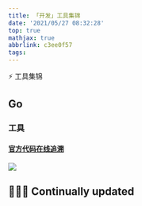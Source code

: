 ```yaml
---
title: 「开发」工具集锦
date: '2021/05/27 08:32:28'
top: true
mathjax: true
abbrlink: c3ee0f57
tags:
---
```

⚡️ 工具集锦

<!--more-->

## Go

### 工具

#### [官方代码在线追溯](https://cs.opensource.google/go/go/+/master:;bpv=1;bpt=0)

![](https://crab-1251738482.cos.ap-guangzhou.myqcloud.com/clipboard_20210527_113400.png)


## 👨🏽‍💻 Continually updated